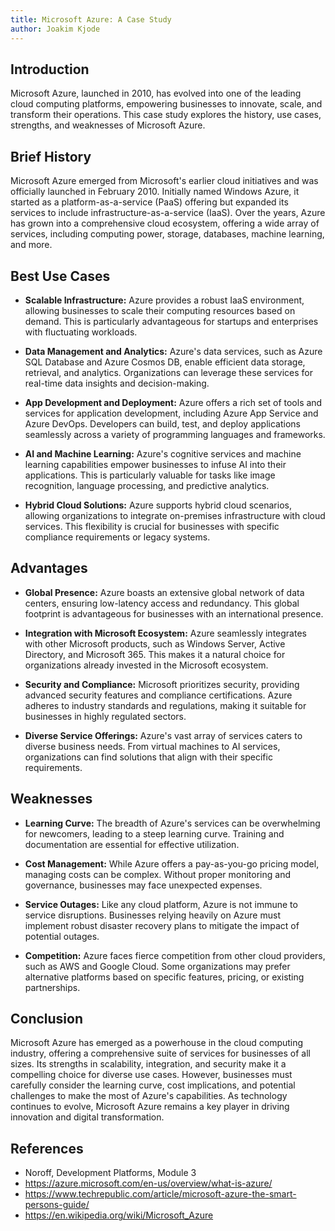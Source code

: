 ```yaml
---
title: Microsoft Azure: A Case Study
author: Joakim Kjode
---
```


## Introduction
Microsoft Azure, launched in 2010, has evolved into one of the leading cloud computing platforms, empowering businesses to innovate, scale, and transform their operations. This case study explores the history, use cases, strengths, and weaknesses of Microsoft Azure.

## Brief History
Microsoft Azure emerged from Microsoft's earlier cloud initiatives and was officially launched in February 2010. Initially named Windows Azure, it started as a platform-as-a-service (PaaS) offering but expanded its services to include infrastructure-as-a-service (IaaS). Over the years, Azure has grown into a comprehensive cloud ecosystem, offering a wide array of services, including computing power, storage, databases, machine learning, and more.

## Best Use Cases
- **Scalable Infrastructure:** Azure provides a robust IaaS environment, allowing businesses to scale their computing resources based on demand. This is particularly advantageous for startups and enterprises with fluctuating workloads.
  
- **Data Management and Analytics:** Azure's data services, such as Azure SQL Database and Azure Cosmos DB, enable efficient data storage, retrieval, and analytics. Organizations can leverage these services for real-time data insights and decision-making.

- **App Development and Deployment:** Azure offers a rich set of tools and services for application development, including Azure App Service and Azure DevOps. Developers can build, test, and deploy applications seamlessly across a variety of programming languages and frameworks.

- **AI and Machine Learning:** Azure's cognitive services and machine learning capabilities empower businesses to infuse AI into their applications. This is particularly valuable for tasks like image recognition, language processing, and predictive analytics.

- **Hybrid Cloud Solutions:** Azure supports hybrid cloud scenarios, allowing organizations to integrate on-premises infrastructure with cloud services. This flexibility is crucial for businesses with specific compliance requirements or legacy systems.

## Advantages
- **Global Presence:** Azure boasts an extensive global network of data centers, ensuring low-latency access and redundancy. This global footprint is advantageous for businesses with an international presence.

- **Integration with Microsoft Ecosystem:** Azure seamlessly integrates with other Microsoft products, such as Windows Server, Active Directory, and Microsoft 365. This makes it a natural choice for organizations already invested in the Microsoft ecosystem.

- **Security and Compliance:** Microsoft prioritizes security, providing advanced security features and compliance certifications. Azure adheres to industry standards and regulations, making it suitable for businesses in highly regulated sectors.

- **Diverse Service Offerings:** Azure's vast array of services caters to diverse business needs. From virtual machines to AI services, organizations can find solutions that align with their specific requirements.

## Weaknesses
- **Learning Curve:** The breadth of Azure's services can be overwhelming for newcomers, leading to a steep learning curve. Training and documentation are essential for effective utilization.

- **Cost Management:** While Azure offers a pay-as-you-go pricing model, managing costs can be complex. Without proper monitoring and governance, businesses may face unexpected expenses.

- **Service Outages:** Like any cloud platform, Azure is not immune to service disruptions. Businesses relying heavily on Azure must implement robust disaster recovery plans to mitigate the impact of potential outages.

- **Competition:** Azure faces fierce competition from other cloud providers, such as AWS and Google Cloud. Some organizations may prefer alternative platforms based on specific features, pricing, or existing partnerships.

## Conclusion
Microsoft Azure has emerged as a powerhouse in the cloud computing industry, offering a comprehensive suite of services for businesses of all sizes. Its strengths in scalability, integration, and security make it a compelling choice for diverse use cases. However, businesses must carefully consider the learning curve, cost implications, and potential challenges to make the most of Azure's capabilities. As technology continues to evolve, Microsoft Azure remains a key player in driving innovation and digital transformation.

## References
- Noroff, Development Platforms, Module 3
- https://azure.microsoft.com/en-us/overview/what-is-azure/
- https://www.techrepublic.com/article/microsoft-azure-the-smart-persons-guide/
- https://en.wikipedia.org/wiki/Microsoft_Azure